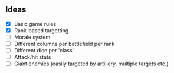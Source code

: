 Ideas
---
- [x] Basic game rules
- [x] Rank-based targetting
- [ ] Morale system
- [ ] Different columns per battlefield per rank
- [ ] Different dice per 'class'
- [ ] Attack/hit stats
- [ ] Giant enemies (easily targeted by artillery, multiple targets etc.)